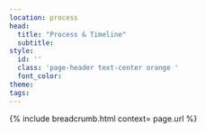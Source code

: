 ```yaml
---
location: process
head:
  title: "Process & Timeline"
  subtitle:
style:
  id: ''
  class: 'page-header text-center orange '
  font_color:
theme:
tags:
---
```

{% include breadcrumb.html context= page.url %}
